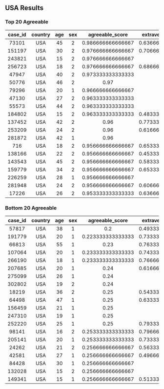 ## USA Results

### Top 20 Agreeable

**case\_id**|**country**|**age**|**sex**|**agreeable\_score**|**extraversion\_score**|**openness\_score**|**conscientiousness\_score**|**neuroticism\_score**
:-----:|:-----:|:-----:|:-----:|:-----:|:-----:|:-----:|:-----:|:-----:
73101|USA|45|2|0.986666666666667|0.636666666666667|0.77|0.82|0.623333333333333
151197|USA|30|2|0.976666666666667|0.706666666666667|0.723333333333333|0.9|0.44
243821|USA|15|2|0.976666666666667|0.58|0.856666666666667|0.656666666666667|0.623333333333333
256723|USA|18|2|0.976666666666667|0.686666666666667|0.716666666666667|0.806666666666667|0.563333333333333
47947|USA|40|2|0.973333333333333|0.69|0.693333333333333|0.916666666666667|0.57
50776|USA|46|2|0.97|0.73|0.94|0.766666666666667|0.423333333333333
79296|USA|20|1|0.966666666666667|0.69|0.826666666666667|0.726666666666667|0.593333333333333
47130|USA|27|2|0.963333333333333|0.66|0.763333333333333|0.79|0.636666666666667
55573|USA|44|2|0.963333333333333|0.66|0.643333333333333|0.846666666666667|0.52
184802|USA|15|2|0.963333333333333|0.483333333333333|0.783333333333333|0.786666666666667|0.503333333333333
137452|USA|42|2|0.96|0.773333333333333|0.813333333333333|0.846666666666667|0.376666666666667
253209|USA|24|2|0.96|0.616666666666667|0.85|0.77|0.326666666666667
281872|USA|42|1|0.96|0.92|0.8|0.97|0.283333333333333
716|USA|18|2|0.956666666666667|0.653333333333333|0.783333333333333|0.526666666666667|0.643333333333333
138166|USA|22|2|0.956666666666667|0.453333333333333|0.756666666666667|0.83|0.656666666666667
143543|USA|45|2|0.956666666666667|0.583333333333333|0.893333333333333|0.703333333333333|0.363333333333333
159779|USA|34|2|0.956666666666667|0.653333333333333|0.853333333333333|0.786666666666667|0.486666666666667
226259|USA|28|1|0.956666666666667|0.53|0.666666666666667|0.703333333333333|0.523333333333333
281948|USA|24|2|0.956666666666667|0.606666666666667|0.836666666666667|0.946666666666667|0.436666666666667
17226|USA|26|2|0.953333333333333|0.636666666666667|0.853333333333333|0.803333333333333|0.616666666666667

### Bottom 20 Agreeable

**case\_id**|**country**|**age**|**sex**|**agreeable\_score**|**extraversion\_score**|**openness\_score**|**conscientiousness\_score**|**neuroticism\_score**
:-----:|:-----:|:-----:|:-----:|:-----:|:-----:|:-----:|:-----:|:-----:
57817|USA|38|1|0.2|0.493333333333333|0.72|0.746666666666667|0.746666666666667
191779|USA|20|1|0.223333333333333|0.733333333333333|0.576666666666667|0.793333333333333|0.436666666666667
66813|USA|55|1|0.23|0.763333333333333|0.613333333333333|0.613333333333333|0.696666666666667
107064|USA|20|1|0.233333333333333|0.743333333333333|0.773333333333333|0.586666666666667|0.646666666666667
266190|USA|18|1|0.233333333333333|0.766666666666667|0.81|0.42|0.66
207685|USA|20|1|0.24|0.616666666666667|0.683333333333333|0.426666666666667|0.526666666666667
275099|USA|26|1|0.24|0.61|0.666666666666667|0.653333333333333|0.573333333333333
302802|USA|19|2|0.24|0.73|0.71|0.55|0.666666666666667
18219|USA|36|2|0.25|0.543333333333333|0.513333333333333|0.363333333333333|0.693333333333333
64498|USA|47|1|0.25|0.633333333333333|0.536666666666667|0.746666666666667|0.48
156459|USA|21|1|0.25|0.71|0.813333333333333|0.52|0.36
247310|USA|19|1|0.25|0.67|0.556666666666667|0.616666666666667|0.523333333333333
252220|USA|25|1|0.25|0.793333333333333|0.723333333333333|0.693333333333333|0.52
98141|USA|16|2|0.253333333333333|0.796666666666667|0.77|0.77|0.526666666666667
205141|USA|20|1|0.253333333333333|0.733333333333333|0.32|0.486666666666667|0.52
24262|USA|21|2|0.256666666666667|0.563333333333333|0.796666666666667|0.716666666666667|0.586666666666667
42581|USA|27|1|0.256666666666667|0.496666666666667|0.536666666666667|0.65|0.46
84428|USA|30|1|0.256666666666667|0.41|0.723333333333333|0.5|0.8
132028|USA|15|2|0.256666666666667|0.87|0.656666666666667|0.473333333333333|0.46
149341|USA|15|1|0.256666666666667|0.513333333333333|0.7|0.71|0.646666666666667
